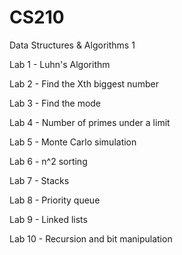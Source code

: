 # CS210
Data Structures &amp; Algorithms 1

Lab 1 - Luhn's Algorithm 

Lab 2 - Find the Xth biggest number

Lab 3 - Find the mode

Lab 4 - Number of primes under a limit 

Lab 5 - Monte Carlo simulation

Lab 6 - n^2 sorting

Lab 7 - Stacks

Lab 8 - Priority queue 

Lab 9 - Linked lists

Lab 10 - Recursion and bit manipulation

